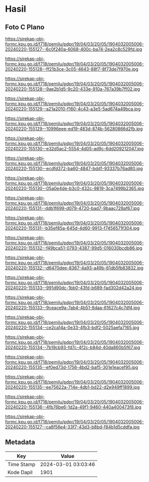 # Hasil

## Foto C Plano

https://sirekap-obj-formc.kpu.go.id/f718/pemilu/pdpr/19/04/03/20/05/1904032005006-20240220-155127--6c0f240a-6068-400c-ba74-2ea2c8c529fd.jpg

https://sirekap-obj-formc.kpu.go.id/f718/pemilu/pdpr/19/04/03/20/05/1904032005006-20240220-155128--ff21b3ce-3c05-4643-88f7-8f73de7f970e.jpg

https://sirekap-obj-formc.kpu.go.id/f718/pemilu/pdpr/19/04/03/20/05/1904032005006-20240220-155128--9ae2b1d5-9c20-433e-910a-767a39b7ff02.jpg

https://sirekap-obj-formc.kpu.go.id/f718/pemilu/pdpr/19/04/03/20/05/1904032005006-20240220-155129--a21a2010-f160-4c43-a3e5-5ad674a49bca.jpg

https://sirekap-obj-formc.kpu.go.id/f718/pemilu/pdpr/19/04/03/20/05/1904032005006-20240220-155129--10996eee-ed19-483d-874b-56280866d2fb.jpg

https://sirekap-obj-formc.kpu.go.id/f718/pemilu/pdpr/19/04/03/20/05/1904032005006-20240220-155130--e32d5ac2-5554-4d05-ad9c-6dd209212047.jpg

https://sirekap-obj-formc.kpu.go.id/f718/pemilu/pdpr/19/04/03/20/05/1904032005006-20240220-155130--ecdfd372-ba60-4847-bdd1-93337b76ad80.jpg

https://sirekap-obj-formc.kpu.go.id/f718/pemilu/pdpr/19/04/03/20/05/1904032005006-20240220-155130--05a0e4de-b3c0-432c-9819-3ca7499b2365.jpg

https://sirekap-obj-formc.kpu.go.id/f718/pemilu/pdpr/19/04/03/20/05/1904032005006-20240220-155131--ddb1f699-d079-4720-bad7-9baac728af67.jpg

https://sirekap-obj-formc.kpu.go.id/f718/pemilu/pdpr/19/04/03/20/05/1904032005006-20240220-155131--b35ef85a-645d-4d60-9913-f7456571f304.jpg

https://sirekap-obj-formc.kpu.go.id/f718/pemilu/pdpr/19/04/03/20/05/1904032005006-20240220-155132--f49bca51-0793-4387-99d5-016030bcdb86.jpg

https://sirekap-obj-formc.kpu.go.id/f718/pemilu/pdpr/19/04/03/20/05/1904032005006-20240220-155132--d6470dee-8367-4a93-a49b-61db5fb83832.jpg

https://sirekap-obj-formc.kpu.go.id/f718/pemilu/pdpr/19/04/03/20/05/1904032005006-20240220-155133--991d90dc-1bb0-43fd-b689-fad302d42a24.jpg

https://sirekap-obj-formc.kpu.go.id/f718/pemilu/pdpr/19/04/03/20/05/1904032005006-20240220-155133--9ceace9a-7ab4-4b51-8daa-61627c4c7df4.jpg

https://sirekap-obj-formc.kpu.go.id/f718/pemilu/pdpr/19/04/03/20/05/1904032005006-20240220-155134--ce2ca14a-0e33-4fb3-bdf2-5025aefa7165.jpg

https://sirekap-obj-formc.kpu.go.id/f718/pemilu/pdpr/19/04/03/20/05/1904032005006-20240220-155134--7b19cb93-fd7c-4f2c-b84d-40da860b5f67.jpg

https://sirekap-obj-formc.kpu.go.id/f718/pemilu/pdpr/19/04/03/20/05/1904032005006-20240220-155135--ef0ed73d-1756-4bd2-baf5-301e1eacef95.jpg

https://sirekap-obj-formc.kpu.go.id/f718/pemilu/pdpr/19/04/03/20/05/1904032005006-20240220-155135--ee75622a-714e-4db1-bd22-d2e949ff1899.jpg

https://sirekap-obj-formc.kpu.go.id/f718/pemilu/pdpr/19/04/03/20/05/1904032005006-20240220-155136--4fb76be6-1d2a-49f1-9460-440a400473f8.jpg

https://sirekap-obj-formc.kpu.go.id/f718/pemilu/pdpr/19/04/03/20/05/1904032005006-20240220-155127--ca6f56e4-33f7-43d3-b8bd-f84b1d5cddfa.jpg


## Metadata

| Key        | Value               |
| ---------- | ------------------- |
| Time Stamp | 2024-03-01 03:03:46 |
| Kode Dapil | 1901                |



